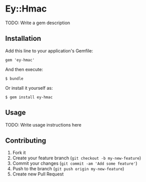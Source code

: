 # Ey::Hmac

TODO: Write a gem description

## Installation

Add this line to your application's Gemfile:

    gem 'ey-hmac'

And then execute:

    $ bundle

Or install it yourself as:

    $ gem install ey-hmac

## Usage

TODO: Write usage instructions here

## Contributing

1. Fork it
2. Create your feature branch (`git checkout -b my-new-feature`)
3. Commit your changes (`git commit -am 'Add some feature'`)
4. Push to the branch (`git push origin my-new-feature`)
5. Create new Pull Request
